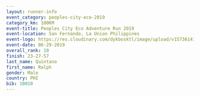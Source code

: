 ```yaml
---
layout: runner-info 
event_category: peoples-city-eco-2019 
category_km: 100KM 
event-title: Peoples City Eco Adventure Run 2019 
event-location: San Fernando, La Union Philippines 
event-logo: https://res.cloudinary.com/dykbosktl/image/upload/v1573614176/Logo/event_logo_01_bvtsnv.jpg 
event-date: 06-29-2019 
overall_rank: 10
finish: 23-27-57
last_name: Quintano
first_name: Ralph
gender: Male
country: PHI
bib: 10010
---
```

